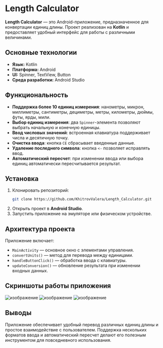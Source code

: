# Length Calculator

**Length Calculator** — это Android-приложение, предназначенное для конвертации единиц длины. Проект реализован на **Kotlin** и предоставляет удобный интерфейс для работы с различными величинами.

## Основные технологии

- **Язык:** Kotlin
- **Платформа:** Android
- **UI:** Spinner, TextView, Button
- **Среда разработки:** Android Studio

## Функциональность

- **Поддержка более 10 единиц измерения**: нанометры, микрон, миллиметры, сантиметры, дециметры, метры, километры, дюймы, футы, ярды, мили.
- **Выбор единиц измерения**: два `Spinner`-элемента позволяют выбрать начальную и конечную единицы.
- **Ввод числовых значений**: встроенная клавиатура поддерживает числа и десятичную точку.
- **Очистка ввода**: кнопка `CE` сбрасывает введенные данные.
- **Удаление последнего символа**: кнопка `<-` позволяет исправлять ввод.
- **Автоматический пересчет**: при изменении ввода или выбора единиц автоматически пересчитывается результат.

## Установка

1. Клонировать репозиторий:
   ```bash
   git clone https://github.com/KhitrovValera/Length_Calculator.git
   ```
2. Открыть проект в **Android Studio**.
3. Запустить приложение на эмуляторе или физическом устройстве.

## Архитектура проекта

Приложение включает:
- `MainActivity` — основное окно с элементами управления.
- `convertUnits()` — метод для перевода между единицами.
- `handleButtonClick()` — обработка ввода с клавиатуры.
- `updateConversion()` — обновление результата при изменении входных данных.

## Скриншоты работы приложения

![изображение](https://github.com/user-attachments/assets/4940e141-57ce-4832-bf25-1434ada9c127)  ![изображение](https://github.com/user-attachments/assets/35e1c984-d37f-4abb-b9ba-7f448144e810) ![изображение](https://github.com/user-attachments/assets/78cb4141-f0c5-4dce-9544-3fb1af684565)

## Выводы

Приложение обеспечивает удобный перевод различных единиц длины и простое взаимодействие с пользователем. Поддержка нескольких форматов ввода и автоматический пересчет делают его полезным инструментом для повседневного использования.
